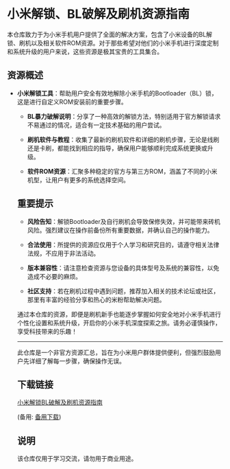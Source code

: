 # 小米解锁、BL破解及刷机资源指南

本仓库致力于为小米手机用户提供了全面的解决方案，包含了小米设备的BL解锁、刷机以及相关软件ROM资源。对于那些希望对他们的小米手机进行深度定制和系统升级的用户来说，这些资源是极其宝贵的工具集合。

## 资源概述

- **小米解锁工具**：帮助用户安全有效地解除小米手机的Bootloader（BL）锁，这是进行自定义ROM安装前的重要步骤。

  - **BL暴力破解说明**：分享了一种高效的解锁方法，特别适用于官方解锁请求不易通过的情况，适合有一定技术基础的用户尝试。

  - **刷机软件与教程**：收集了最新的刷机软件和详细的刷机步骤，无论是线刷还是卡刷，都能找到相应的指导，确保用户能够顺利完成系统更换或升级。

  - **软件ROM资源**：汇聚多种稳定的官方与第三方ROM，涵盖了不同的小米机型，让用户有更多的系统选择空间。

  ## 重要提示

  - **风险告知**：解锁Bootloader及自行刷机会导致保修失效，并可能带来砖机风险。强烈建议在操作前备份所有重要数据，并确认自己的操作能力。

  - **合法使用**：所提供的资源应仅用于个人学习和研究目的，请遵守相关法律法规，不应用于非法活动。

  - **版本兼容性**：请注意检查资源与您设备的具体型号及系统的兼容性，以免造成不必要的麻烦。

  - **社区支持**：若在刷机过程中遇到问题，推荐加入相关的技术论坛或社区，那里有丰富的经验分享和热心的米粉帮助解决问题。

  通过本仓库的资源，即便是刷机新手也能逐步掌握如何安全地对小米手机进行个性化设置和系统升级，开启你的小米手机深度探索之旅。请务必谨慎操作，享受科技带来的乐趣！

  ---

  此仓库是一个非官方资源汇总，旨在为小米用户群体提供便利，但强烈鼓励用户先详细了解每一步骤，确保操作无误。

  ## 下载链接
  [小米解锁BL破解及刷机资源指南](https://pan.quark.cn/s/0f80c4e00cab) 

  (备用: [备用下载](https://pan.baidu.com/s/1VjN0KfhBO0r7ap1WBvV_kw?pwd=1234))

  ## 说明

  该仓库仅用于学习交流，请勿用于商业用途。
